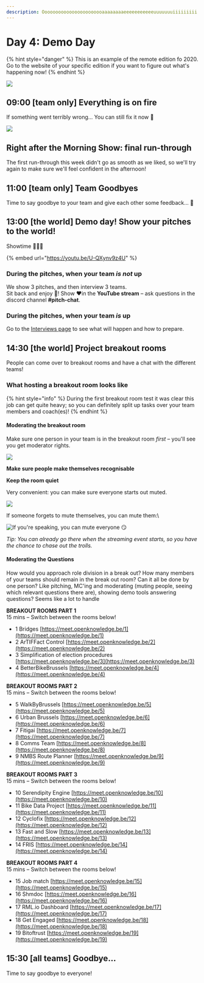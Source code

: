 ```yaml
---
description: Ooooooooooooooooooooooaaaaaaaaeeeeeeeeeeeuuuuuuuiiiiiiiii
---
```


# Day 4: Demo Day

{% hint style="danger" %}
This is an example of the remote edition fo 2020. Go to the website of your specific edition if you want to figure out what's happening now!
{% endhint %}

![](<../../../../.gitbook/assets/Screenshot 2020-07-26 at 19.04.03.png>)

## 09:00 \[team only] Everything is on fire

If something went terribly wrong... You can still fix it now 😬

![](../../../../.gitbook/assets/elmo.gif)

## Right after the Morning Show: final run-through

The first run-through this week didn't go as smooth as we liked, so we'll try again to make sure we'll feel confident in the afternoon!

## 11:00 \[team only] Team Goodbyes

Time to say goodbye to your team and give each other some feedback... 🥰

## 13:00 \[the world] Demo day! Show your pitches to the world!

Showtime 🤹🏾‍♀️

{% embed url="https://youtu.be/U-QXynv9z4U" %}

### During the pitches, when your team _is not_ up

We show 3 pitches, and then interview 3 teams.\
Sit back and enjoy 🤩! Show ♥️in the **YouTube stream** – ask questions in the discord channel **#pitch-chat**.

### During the pitches, when your team _is_ up

Go to the [Interviews page](../../../../tutorials/interviews.md) to see what will happen and how to prepare.

## 14:30 \[the world] Project breakout rooms

People can come over to breakout rooms and have a chat with the different teams!

### **What hosting a breakout room looks like**

{% hint style="info" %}
During the first breakout room test it was clear this job can get quite heavy; so you can definitely split up tasks over your team members and coach(es)!
{% endhint %}

#### Moderating the breakout room

Make sure one person in your team is in the breakout room _first –_ you'll see you get moderator rights.

![](<../../../../.gitbook/assets/Screenshot 2020-07-26 at 20.55.15.png>)

**Make sure people make themselves recognisable**

**Keep the room quiet**

Very convenient: you can make sure everyone starts out muted.

![](<../../../../.gitbook/assets/Screenshot 2020-07-26 at 20.57.35.png>)

If someone forgets to mute themselves, you can mute them:\


![If you're speaking, you can mute everyone 😏](<../../../../.gitbook/assets/Screenshot 2020-07-26 at 20.58.13.png>)

_Tip: You can already go there when the streaming event starts, so you have the chance to chase out the trolls._

#### Moderating the Questions

How would you approach role division in a break out? How many members of your teams should remain in the break out room? Can it all be done by one person? Like pitching, MC'ing and moderating (muting people, seeing which relevant questions there are), showing demo tools answering questions? Seems like a lot to handle





**BREAKOUT ROOMS PART 1**\
15 mins – Switch between the rooms below!

* 1 Bridges [https://meet.openknowledge.be/1](https://meet.openknowledge.be/1)
* 2 ArTIFFact Control [https://meet.openknowledge.be/2](https://meet.openknowledge.be/2)
* 3 Simplification of election procedures [https://meet.openknowledge.be/3](https://meet.openknowledge.be/3)
* 4 BetterBikeBrussels [https://meet.openknowledge.be/4](https://meet.openknowledge.be/4)

**BREAKOUT ROOMS PART 2**\
15 mins – Switch between the rooms below!

* 5 WalkByBrussels [https://meet.openknowledge.be/5](https://meet.openknowledge.be/5)
* 6 Urban Brussels [https://meet.openknowledge.be/6](https://meet.openknowledge.be/6)
* 7 Fitigai [https://meet.openknowledge.be/7](https://meet.openknowledge.be/7)
* 8 Comms Team [https://meet.openknowledge.be/8](https://meet.openknowledge.be/8)
* 9 NMBS Route Planner [https://meet.openknowledge.be/9](https://meet.openknowledge.be/9)

**BREAKOUT ROOMS PART 3**\
15 mins – Switch between the rooms below!

* 10 Serendipity Engine [https://meet.openknowledge.be/10](https://meet.openknowledge.be/10)
* 11 Bike Data Project [https://meet.openknowledge.be/11](https://meet.openknowledge.be/11)
* 12 Cyclofix [https://meet.openknowledge.be/12](https://meet.openknowledge.be/12)
* 13 Fast and Slow [https://meet.openknowledge.be/13](https://meet.openknowledge.be/13)
* 14 FRIS [https://meet.openknowledge.be/14](https://meet.openknowledge.be/14)

**BREAKOUT ROOMS PART 4**\
15 mins – Switch between the rooms below!

* 15 Job match [https://meet.openknowledge.be/15](https://meet.openknowledge.be/15)
* 16 Shmdoc [https://meet.openknowledge.be/16](https://meet.openknowledge.be/16)
* 17 RML.io Dashboard [https://meet.openknowledge.be/17](https://meet.openknowledge.be/17)
* 18 Get Engaged [https://meet.openknowledge.be/18](https://meet.openknowledge.be/18)
* 19 Bitoftrust [https://meet.openknowledge.be/19](https://meet.openknowledge.be/19)

## 15:30 \[all teams] Goodbye...

Time to say goodbye to everyone!

